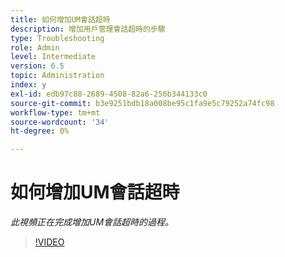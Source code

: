 ```yaml
---
title: 如何增加UM會話超時
description: 增加用戶管理會話超時的步驟
type: Troubleshooting
role: Admin
level: Intermediate
version: 6.5
topic: Administration
index: y
exl-id: edb97c88-2689-4508-82a6-256b344133c0
source-git-commit: b3e9251bdb18a008be95c1fa9e5c79252a74fc98
workflow-type: tm+mt
source-wordcount: '34'
ht-degree: 0%

---
```



# 如何增加UM會話超時

*此視頻正在完成增加UM會話超時的過程。*

>[!VIDEO](https://video.tv.adobe.com/v/335503?quality=12&learn=on)
